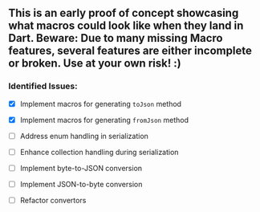 
## This is an early proof of concept showcasing what macros could look like when they land in Dart. Beware: Due to many missing Macro features, several features are either incomplete or broken. Use at your own risk! :)


### **Identified Issues:**

- [x] Implement macros for generating `toJson` method
- [x] Implement macros for generating `fromJson` method
- [ ] Address enum handling in serialization
- [ ] Enhance collection handling during serialization
- [ ] Implement byte-to-JSON conversion
- [ ] Implement JSON-to-byte conversion
- [ ] Refactor convertors

